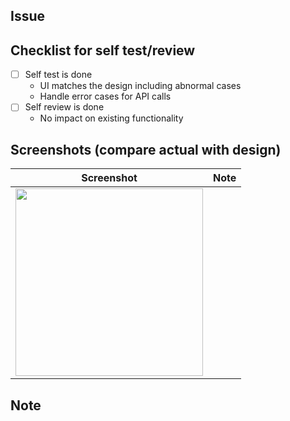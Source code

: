 ## Issue

## Checklist for self test/review
- [ ] Self test is done
   - UI matches the design including abnormal cases
   - Handle error cases for API calls
- [ ] Self review is done
   - No impact on existing functionality

## Screenshots (compare actual with design)

| Screenshot                 	| Note 	|
|----------------------------	|------	|
| <img src="" width="300" /> 	|      	|

## Note
